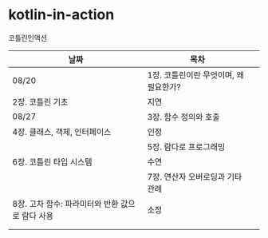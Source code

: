 # kotlin-in-action
코틀린인액션


| 날짜 | 목차 |  |
| --- | --- | --- |
| 08/20 | 1장. 코틀린이란 무엇이며, 왜 필요한가?
2장. 코틀린 기초 | 지연 |
| 08/27 | 3장. 함수 정의와 호출
4장. 클래스, 객체, 인터페이스 | 인정 |
|  | 5장. 람다로 프로그래밍
6장. 코틀린 타입 시스템 | 수연 |
|  | 7장. 연산자 오버로딩과 기타 관례
8장. 고차 함수: 파라미터와 반환 값으로 람다 사용 | 소정 |
|  |  |  |
|  |  |  |
